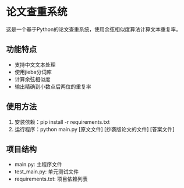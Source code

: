 ﻿# 论文查重系统

这是一个基于Python的论文查重系统，使用余弦相似度算法计算文本重复率。

## 功能特点
- 支持中文文本处理
- 使用jieba分词库
- 计算余弦相似度
- 输出精确到小数点后两位的重复率

## 使用方法
1. 安装依赖：pip install -r requirements.txt
2. 运行程序：python main.py [原文文件] [抄袭版论文的文件] [答案文件]

## 项目结构
- main.py: 主程序文件
- test_main.py: 单元测试文件
- requirements.txt: 项目依赖列表
